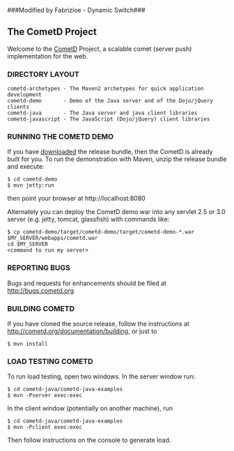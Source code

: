###Modified by Fabrizioe - Dynamic Switch###
## The CometD Project ##

Welcome to the [CometD](http://cometd.org) Project, a scalable comet (server push) implementation for the web.


### DIRECTORY LAYOUT ###

    cometd-archetypes - The Maven2 archetypes for quick application development
    cometd-demo       - Demo of the Java server and of the Dojo/jQuery clients
    cometd-java       - The Java server and java client libraries
    cometd-javascript - The JavaScript (Dojo/jQuery) client libraries


### RUNNING THE COMETD DEMO ###

If you have [downloaded](http://download.cometd.org) the release bundle, then the CometD is already built for you.
To run the demonstration with Maven, unzip the release bundle and execute:

    $ cd cometd-demo
    $ mvn jetty:run

then point your browser at http://localhost:8080

Alternately you can deploy the CometD demo war into
any servlet 2.5 or 3.0 server (e.g. jetty, tomcat, glassfish)
with commands like:

    $ cp cometd-demo/target/cometd-demo/target/cometd-demo-*.war  $MY_SERVER/webapps/cometd.war
    cd $MY_SERVER
    <command to run my server>


### REPORTING BUGS ###

Bugs and requests for enhancements should be filed at http://bugs.cometd.org


### BUILDING COMETD ###

If you have cloned the source release, follow the instructions at
http://cometd.org/documentation/building, or just to

    $ mvn install


### LOAD TESTING COMETD ###

To run load testing, open two windows. In the server window run:

    $ cd cometd-java/cometd-java-examples
    $ mvn -Pserver exec:exec

In the client window (potentially on another machine), run

    $ cd cometd-java/cometd-java-examples
    $ mvn -Pclient exec:exec

Then follow instructions on the console to generate load.
